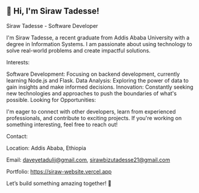 ## 👋 Hi, I'm Siraw Tadesse! 

Siraw Tadesse - Software Developer

I'm Siraw Tadesse, a recent graduate from Addis Ababa University with a degree in Information Systems. I am passionate about using technology to solve real-world problems and create impactful solutions.

Interests:

Software Development: Focusing on backend development, currently learning Node.js and Flask.
Data Analysis: Exploring the power of data to gain insights and make informed decisions.
Innovation: Constantly seeking new technologies and approaches to push the boundaries of what's possible.
Looking for Opportunities:

I'm eager to connect with other developers, learn from experienced professionals, and contribute to exciting projects. If you're working on something interesting, feel free to reach out!

Contact:

Location: Addis Ababa, Ethiopia

Email: daveyetadulij@gmail.com, sirawbizutadesse21@gmail.com

Portfolio: https://siraw-website.vercel.app

Let’s build something amazing together! 🚀

